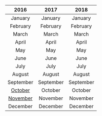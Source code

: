 | 2016 | 2017 | 2018 |
:---: | :---: | :---: 
January | January | January
February | February | February
March | March | March
April | April | April
May | May | May
June | June | June
July | July | July
August | August | August
September | September | September
[October](../Year/2016/October.md) | October | October
[November](../Year/2016/September.md) | November | November
December | December | December
